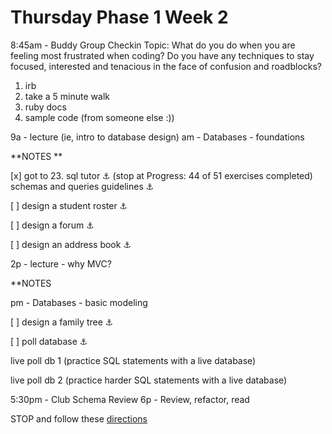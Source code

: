 # Thursday Phase 1 Week 2

8:45am - Buddy Group Checkin
Topic: What do you do when you are feeling most frustrated when coding? Do you have any techniques to stay focused, interested and tenacious in the face of confusion and roadblocks?

1. irb
2. take a 5 minute walk
3. ruby docs
4. sample code (from someone else :))

9a - lecture (ie, intro to database design)
am - Databases - foundations

**NOTES **

[x] got to 23. sql tutor :anchor: (stop at Progress: 44 of 51 exercises completed)
schemas and queries guidelines :anchor:

[ ] design a student roster :anchor:

[ ] design a forum :anchor:

[ ] design an address book :anchor:

2p - lecture - why MVC?

**NOTES

pm - Databases - basic modeling

[ ] design a family tree :anchor:

[ ] poll database :anchor:


live poll db 1 (practice SQL statements with a live database)

live poll db 2 (practice harder SQL statements with a live database)

5:30pm - Club Schema Review
6p - Review, refactor, read

STOP and follow these [directions](https://github.com/sf-fiddler-crabs-2015/phase-1-guide/blob/master/week-1/reference/guide-your-learning.md)

